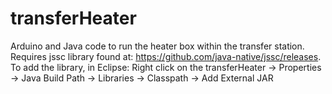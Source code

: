 # transferHeater
Arduino and Java code to run the heater box within the transfer station. Requires jssc library found at: https://github.com/java-native/jssc/releases.
To add the library, in Eclipse: Right click on the transferHeater -> Properties -> Java Build Path -> Libraries -> Classpath -> Add External JAR
